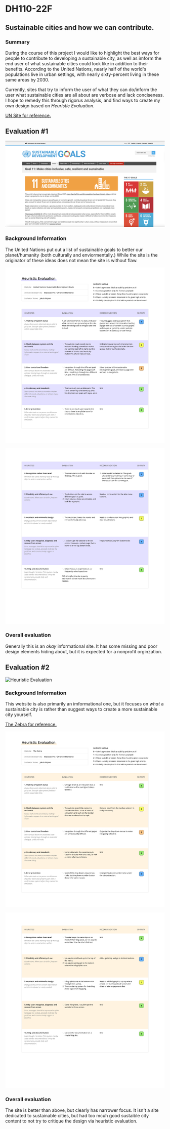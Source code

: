 # DH110-22F

## Sustainable cities and how we can contribute.

### Summary

During the course of this project I would like to highlight the best ways for people to contribute to developing a sustainable city, as well as imform the end user of what sustainable cities could look like in addition to their benefits. According to the United Nations, nearly half of the world's populations live in urban settings, with nearly sixty-percent living in these same areas by 2030.

Currently, sites that try to inform the user of what they can do/inform the user what sustainable cities are all about are verbose and lack conciseness. I hope to remedy this through rigorus analysis, and find ways to create my own design based on *Heuristic Evaluation*.

[UN Site for reference.](https://www.un.org/sustainabledevelopment/sustainable-consumption-production/)

## Evaluation #1
![United Nations Homepage for Sustainable Cities](un-site.png)

### Background Information
The United Nations put out a list of sustainable goals to better our planet/humanity (both culturally and enviormentally.) While the site is the originator of these ideas does not mean the site is without flaw. 

![Heuristic Evaluation](hr1.png)

![Heuristic Evaluation](hr2.png)

### Overall evaluation
Generally this is an _okay_ informational site. It has some missing and poor design elements hiding about, but it is expected for a nonprofit orginzation.

## Evaluation #2

![Heuristic Evaluation](thezebra.png)

### Background Information
This website is also primarily an imformational one, but it focuses on _what_ a sustainable city is rather than suggest ways to create a more sustainable city yourself.

[The Zebra for reference.](https://www.thezebra.com/resources/home/what-is-a-sustainable-city/#infographic)

![Heuristic Evaluation](hr3.png)

![Heuristic Evaluation](hr4.png)

### Overall evaluation

The site is better than above, but clearly has narrower focus. It isn't a site dedicated to sustainable cities, but had too mcuh good sustaible city content to not try to critique the design via heuristic evaluation.

